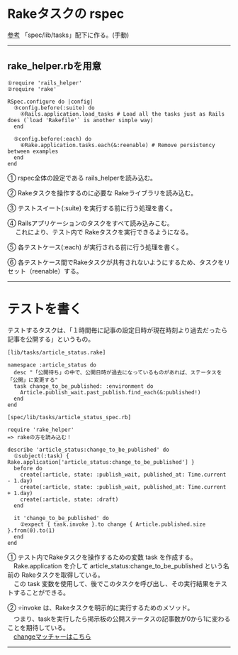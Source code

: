 # Rakeタスクの rspec
[参考](https://qiita.com/aeroastro/items/c97bd26ce8b8818b6bed)
「spec/lib/tasks」配下に作る。(手動)
***

## rake_helper.rbを用意
~~~
①require 'rails_helper'
②require 'rake'

RSpec.configure do |config|
  ③config.before(:suite) do
    ④Rails.application.load_tasks # Load all the tasks just as Rails does (`load 'Rakefile'` is another simple way)
  end

  ⑤config.before(:each) do
    ⑥Rake.application.tasks.each(&:reenable) # Remove persistency between examples
  end
end
~~~
① rspec全体の設定である rails_helperを読み込む。    
    
② Rakeタスクを操作するのに必要な Rakeライブラリを読み込む。  
  
③ テストスイート(:suite) を実行する前に行う処理を書く。  
    
④ Railsアプリケーションのタスクをすべて読み込みこむ。    
 　 これにより、テスト内で Rakeタスクを実行できるようになる。  
  
⑤ 各テストケース(:each) が実行される前に行う処理を書く。    
  
⑥ 各テストケース間でRakeタスクが共有されないようにするため、タスクをリセット（reenable）する。
***

# テストを書く
テストするタスクは、「１時間毎に記事の設定日時が現在時刻より過去だったら記事を公開する」というもの。
~~~
[lib/tasks/article_status.rake]

namespace :article_status do
  desc "「公開待ち」の中で、公開日時が過去になっているものがあれば、ステータスを「公開」に変更する"
  task change_to_be_published: :environment do
    Article.publish_wait.past_publish.find_each(&:published!)
  end
end
~~~
~~~
[spec/lib/tasks/article_status_spec.rb]

require 'rake_helper'
=> rakeの方を読み込む！

describe 'article_status:change_to_be_published' do
  ①subject(:task) { Rake.application['article_status:change_to_be_published'] }
  before do
    create(:article, state: :publish_wait, published_at: Time.current - 1.day)
    create(:article, state: :publish_wait, published_at: Time.current + 1.day)
    create(:article, state: :draft)
  end
 
  it 'change_to_be_published' do
    ②expect { task.invoke }.to change { Article.published.size }.from(0).to(1)
  end
end
~~~
① テスト内でRakeタスクを操作するための変数 task を作成する。    
  　Rake.application を介して article_status:change_to_be_published という名前の Rakeタスクを取得している。    
  　この task 変数を使用して、後でこのタスクを呼び出し、その実行結果をテストすることができる。  
     
  
② ⭐️invoke は、Rakeタスクを明示的に実行するためのメソッド。  
  　つまり、taskを実行したら掲示板の公開ステータスの記事数が0から1に変わることを期待している。  
  　[changeマッチャーはこちら](https://github.com/Tarara33/TIL/blob/main/Rails/Test/RSpec/%E3%83%9E%E3%83%83%E3%83%81%E3%83%A3%E3%83%BC/%E9%AB%98%E5%BA%A6%E3%81%AA%E3%83%9E%E3%83%83%E3%83%81%E3%83%A3%E3%83%BC.md)
   ***
